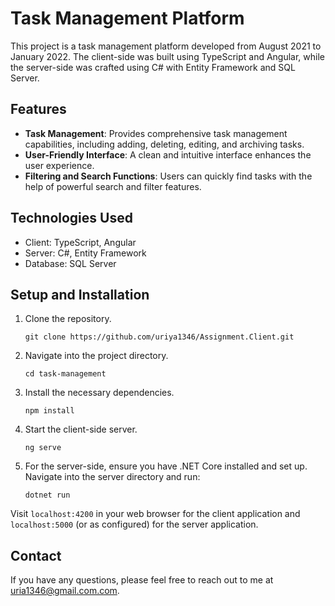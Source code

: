 # Task Management Platform

This project is a task management platform developed from August 2021 to January 2022. The client-side was built using TypeScript and Angular, while the server-side was crafted using C# with Entity Framework and SQL Server.

## Features

- **Task Management**: Provides comprehensive task management capabilities, including adding, deleting, editing, and archiving tasks.
- **User-Friendly Interface**: A clean and intuitive interface enhances the user experience.
- **Filtering and Search Functions**: Users can quickly find tasks with the help of powerful search and filter features.

## Technologies Used

- Client: TypeScript, Angular
- Server: C#, Entity Framework
- Database: SQL Server

## Setup and Installation

1. Clone the repository.
    ```shell
    git clone https://github.com/uriya1346/Assignment.Client.git
    ```
2. Navigate into the project directory.
    ```shell
    cd task-management
    ```
3. Install the necessary dependencies.
    ```shell
    npm install
    ```
4. Start the client-side server.
    ```shell
    ng serve
    ```
5. For the server-side, ensure you have .NET Core installed and set up. Navigate into the server directory and run:
    ```shell
    dotnet run
    ```
Visit `localhost:4200` in your web browser for the client application and `localhost:5000` (or as configured) for the server application.

## Contact

If you have any questions, please feel free to reach out to me at uria1346@gmail.com.com.
